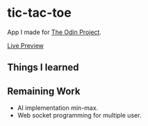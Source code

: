 # tic-tac-toe
App I made for [The Odin Project](https://www.theodinproject.com/lessons/node-path-javascript-tic-tac-toe).


[Live Preview](https://asminkarki012.github.io/tic-tac-toe/)

## Things I learned 


## Remaining Work
- AI implementation min-max.
- Web socket programming for multiple user.
